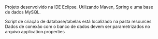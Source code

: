 Projeto desenvolvido na IDE Eclipse. Utilizando Maven, Spring e uma base de dados MySQL.

Script de criação de database/tabelas está localizado na pasta resources
Dados de conexão com o banco de dados devem ser parametrizados no arquivo application.properties
